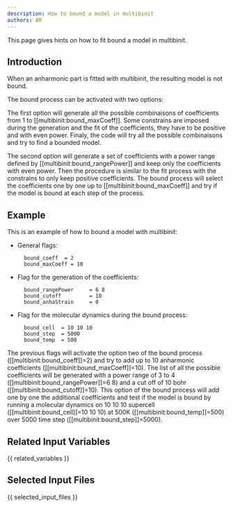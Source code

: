 ```yaml
---
description: How to bound a model in multibinit
authors: AM
---
```


This page gives hints on how to fit bound a model in multibinit.

## Introduction

When an anharmonic part is fitted with multibinit, the resulting model is not bound.

The bound process can be activated with two options:
  
The first option will generate all the possible combinaisons of coefficients from 1 to [[multibinit:bound_maxCoeff]]. Some constrains are imposed during the generation and the fit of the coefficients, they have to be positive and with even power. Finaly, the code will try all the possible combinaisons and try to find a bounded model.


The second option will generate a set of coefficients with a power range defined by [[multibinit:bound_rangePower]] and keep only the coefficients with even power. Then the procedure is similar to the fit process with the constrains to only keep positive coefficients. The bound process will select the coefficients one by one up to [[multibinit:bound_maxCoeff]] and try if the model is bound at each step of the process. 

## Example

This is an example of how to bound a model with multibinit:

* General flags:

        bound_coeff  = 2
        bound_maxCoeff = 10  

* Flag for the generation of the coefficients:
  
        bound_rangePower     = 6 8
        bound_cutoff         = 10 
        bound_anhaStrain     = 0

* Flag for the molecular dynamics during the bound process:

        bound_cell  = 10 10 10
        bound_step  = 5000  
        bound_temp  = 500
  
The previous flags will activate the option two of the bound process ([[multibinit:bound_coeff]]=2) and try to add up to 10 anharmonic coefficients ([[multibinit:bound_maxCoeff]]=10). The list of all the possible coefficients will be generated with a power range of 3 to 4 ([[multibinit:bound_rangePower]]=6 8) and a cut off of 10 bohr ([[multibinit:bound_cutoff]]=10). This option of the bound process will add one by one the additional coefficients and test if the model is bound by running a molecular dynamics on 10 10 10 supercell  ([[multibinit:bound_cell]]=10 10 10) at 500K  ([[multibinit:bound_temp]]=500)  over 5000 time step ([[multibinit:bound_step]]=5000).

## Related Input Variables

{{ related_variables }}

## Selected Input Files

{{ selected_input_files }}

